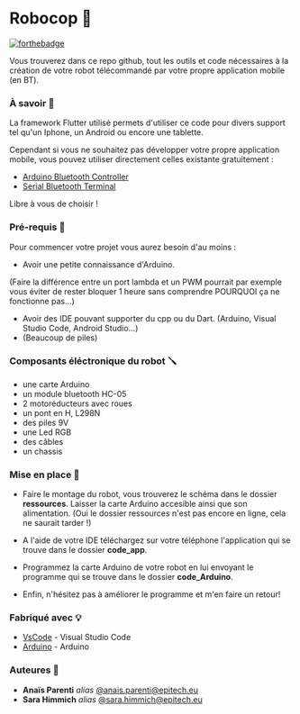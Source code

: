 # Robocop 🤖
[![forthebadge](http://forthebadge.com/images/badges/built-with-love.svg)](http://forthebadge.com) 

Vous trouverez dans ce repo github, tout les outils et code nécessaires à la création de votre robot télécommandé par votre propre application mobile (en BT).

### À savoir 👀
La framework Flutter utilisé permets d'utiliser ce code pour divers support tel qu'un Iphone, un Android ou encore une tablette.

Cependant si vous ne souhaitez pas développer votre propre application mobile, vous pouvez utiliser directement celles existante gratuitement :
* [Arduino Bluetooth Controller](https://play.google.com/store/apps/details?id=com.giumig.apps.bluetoothserialmonitor&hl=fr)
* [Serial Bluetooth Terminal](https://play.google.com/store/apps/details?id=de.kai_morich.serial_bluetooth_terminal&hl=fr)

Libre à vous de choisir !

### Pré-requis 📌
Pour commencer votre projet vous aurez besoin d'au moins :

- Avoir une petite connaissance d'Arduino.

(Faire la différence entre un port lambda et un PWM pourrait par exemple vous éviter de rester bloquer 1 heure sans comprendre POURQUOI ça ne fonctionne pas...)
- Avoir des IDE pouvant supporter du cpp ou du Dart. (Arduino, Visual Studio Code, Android Studio...)
- (Beaucoup de piles)

### Composants éléctronique du robot 🪛

- une carte Arduino
- un module bluetooth HC-05
- 2 motoréducteurs avec roues
- un pont en H, L298N
- des piles 9V
- une Led RGB
- des câbles
- un chassis

### Mise en place 🙌

- Faire le montage du robot, vous trouverez le schéma dans le dossier **ressources**.
  Laisser la carte Arduino accesible ainsi que son alimentation. (Oui le dossier ressources n'est pas encore en ligne, cela ne saurait tarder !)
- A l'aide de votre IDE téléchargez sur votre téléphone l'application qui se trouve dans le dossier **code_app**.
- Programmez la carte Arduino de votre robot en lui envoyant le programme qui se trouve dans le dossier **code_Arduino**.

- Enfin, n'hésitez pas à améliorer le programme et m'en faire un retour!

### Fabriqué avec 💡

* [VsCode](https://code.visualstudio.com/) - Visual Studio Code
* [Arduino](https://www.arduino.cc/) - Arduino

### Auteures 📝
* **Anaïs Parenti** _alias_ [@anais.parenti@epitech.eu](https://github.com/ananasparenti)
* **Sara Himmich** _alias_ [@sara.himmich@epitech.eu](https://github.com/Sara28himmich)

